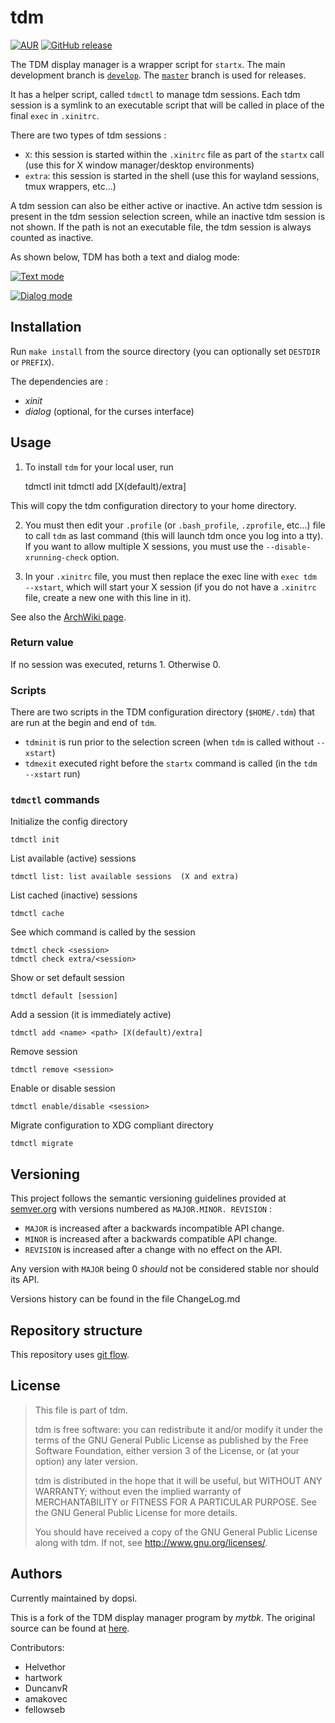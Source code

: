 # tdm

[![AUR](https://img.shields.io/aur/version/console-tdm.svg)](https://aur.archlinux.org/packages/console-tdm)
[![GitHub release](https://img.shields.io/github/tag/dopsi/console-tdm.svg)](https://github.com/dopsi/console-tdm/releases/latest)

The TDM display manager is a wrapper script for `startx`. The main development branch is
[`develop`](https://cgit.dopsi.ch/console-tdm/log/?h=develop). The
[`master`](https://cgit.dopsi.ch/console-tdm/log/?h=master) branch is used for releases.

It has a helper script, called `tdmctl` to manage tdm sessions. Each tdm session
is a symlink to an executable script that will be called in place of the final
`exec` in `.xinitrc`.

There are two types of tdm sessions :

* `X`: this session is started within the `.xinitrc` file as part
of the `startx` call (use this for X window manager/desktop
environments)
* `extra`: this session is started in the shell (use this for wayland
sessions, tmux wrappers, etc...)

A tdm session can also be either active or inactive. An active tdm session
is present in the tdm session selection screen, while an inactive tdm session
is not shown. If the path is not an executable file, the tdm session is
always counted as inactive.

As shown below, TDM has both a text and dialog mode:

[![Text mode](https://static.dopsi.ch/console-tdm/console-tdm_screenshot_text.png)](https://static.dopsi.ch/console-tdm/console-tdm_screenshot_text.png)

[![Dialog mode](https://static.dopsi.ch/console-tdm/console-tdm_screenshot_dialog.png)](https://static.dopsi.ch/console-tdm/console-tdm_screenshot_dialog.png)

## Installation

Run `make install` from the source directory (you can optionally set
`DESTDIR` or `PREFIX`).

The dependencies are :

* *xinit*
* *dialog* (optional, for the curses interface)

## Usage

1. To install `tdm` for your local user, run

    tdmctl init
    tdmctl add <session name> <executable path> [X(default)/extra]

This will copy the tdm configuration directory to your home directory.

2. You must then edit your `.profile` (or `.bash_profile`, `.zprofile`, etc...)
file to call `tdm` as last command (this will launch tdm once you log into a
tty). If you want to allow multiple X sessions, you must use the 
`--disable-xrunning-check` option.

3. In your `.xinitrc` file, you must then replace the exec line with
`exec tdm --xstart`, which will start your X session (if you do not have a
`.xinitrc` file, create a new one with this line in it).

See also the [ArchWiki page](https://wiki.archlinux.org/index.php/Console_TDM).

### Return value

If no session was executed, returns 1. Otherwise 0.

### Scripts

There are two scripts in the TDM configuration directory (`$HOME/.tdm`)
that are run at the begin and end of `tdm`.

* `tdminit` is run prior to the selection screen (when `tdm` is called
without `--xstart`)
* `tdmexit` executed right before the `startx` command is called (in the
`tdm --xstart` run)

### `tdmctl` commands

Initialize the config directory

    tdmctl init

List available (active) sessions

    tdmctl list: list available sessions  (X and extra)

List cached (inactive) sessions

    tdmctl cache

See which command is called by the session

    tdmctl check <session>
    tdmctl check extra/<session>

Show or set default session

    tdmctl default [session]

Add a session (it is immediately active)

    tdmctl add <name> <path> [X(default)/extra]

Remove session

    tdmctl remove <session>

Enable or disable session

    tdmctl enable/disable <session>

Migrate configuration to XDG compliant directory

    tdmctl migrate

## Versioning

This project follows the semantic versioning guidelines provided at
[semver.org](http://semver.org/) with versions numbered as `MAJOR.MINOR.
REVISION` :

* `MAJOR` is increased after a backwards incompatible API change.
* `MINOR` is increased after a backwards compatible API change.
* `REVISION` is increased after a change with no effect on the API.

Any version with `MAJOR` being 0 *should* not be considered stable nor
should its API.

Versions history can be found in the file ChangeLog.md

## Repository structure

This repository uses [git flow](https://github.com/nvie/gitflow).

## License

> This file is part of tdm.
>
> tdm is free software: you can redistribute it and/or modify
> it under the terms of the GNU General Public License as published by
> the Free Software Foundation, either version 3 of the License, or
> (at your option) any later version.
>
> tdm is distributed in the hope that it will be useful,
> but WITHOUT ANY WARRANTY; without even the implied warranty of
> MERCHANTABILITY or FITNESS FOR A PARTICULAR PURPOSE.  See the
> GNU General Public License for more details.
>
> You should have received a copy of the GNU General Public License
> along with tdm.  If not, see <http://www.gnu.org/licenses/>.

## Authors

Currently maintained by dopsi.

This is a fork of the TDM display manager program by *mytbk*.
The original source can be found at
[here](https://github.com/mytbk/console-tdm).

Contributors:
* Helvethor
* hartwork
* DuncanvR
* amakovec
* fellowseb
